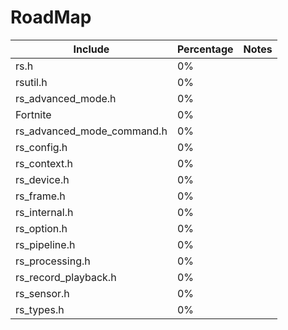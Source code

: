 # RoadMap

| Include                    | Percentage  | Notes
|----------------------------|-------------|---------------|
| rs.h                       | 0%          |     
| rsutil.h                   | 0%          |              
| rs_advanced_mode.h         | 0%          |              
| Fortnite                   | 0%          |
| rs_advanced_mode_command.h | 0%          |
| rs_config.h                | 0%          |
| rs_context.h               | 0%          |
| rs_device.h                | 0%          |
| rs_frame.h                 | 0%          |
| rs_internal.h              | 0%          |
| rs_option.h                | 0%          |
| rs_pipeline.h              | 0%          |
| rs_processing.h            | 0%          |
| rs_record_playback.h       | 0%          |
| rs_sensor.h                | 0%          |
| rs_types.h                 | 0%          |


